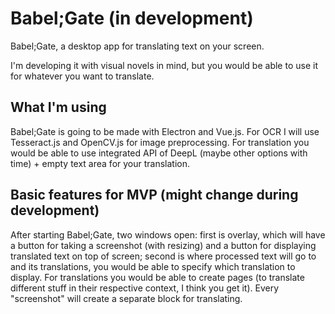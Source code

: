 # Babel;Gate (in development)

Babel;Gate, a desktop app for translating text on your screen.

I'm developing it with visual novels in mind, but you would be able to use it for whatever you want to translate.

## What I'm using

Babel;Gate is going to be made with Electron and Vue.js. For OCR I will use Tesseract.js and OpenCV.js for image preprocessing.
For translation you would be able to use integrated API of DeepL (maybe other options with time) + empty text area for your translation.

## Basic features for MVP (might change during development)

After starting Babel;Gate, two windows open: first is overlay, which will have a button for taking a screenshot (with resizing) and a button for displaying translated text on top of screen; second is where processed text will go to and its translations, you would be able to specify which translation to display. For translations you would be able to create pages (to translate different stuff in their respective context, I think you get it). Every "screenshot" will create a separate block for translating.
